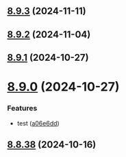 ## [8.9.3](https://github.com/msobiecki/eslint-config/compare/v8.9.2...v8.9.3) (2024-11-11)



## [8.9.2](https://github.com/msobiecki/eslint-config/compare/v8.9.1...v8.9.2) (2024-11-04)



## [8.9.1](https://github.com/msobiecki/eslint-config/compare/v8.9.0...v8.9.1) (2024-10-27)



# [8.9.0](https://github.com/msobiecki/eslint-config/compare/v8.8.38...v8.9.0) (2024-10-27)


### Features

* test ([a06e6dd](https://github.com/msobiecki/eslint-config/commit/a06e6dd5072ea1def4594752278ac338bd996f71))



## [8.8.38](https://github.com/msobiecki/eslint-config/compare/v8.8.37...v8.8.38) (2024-10-16)



